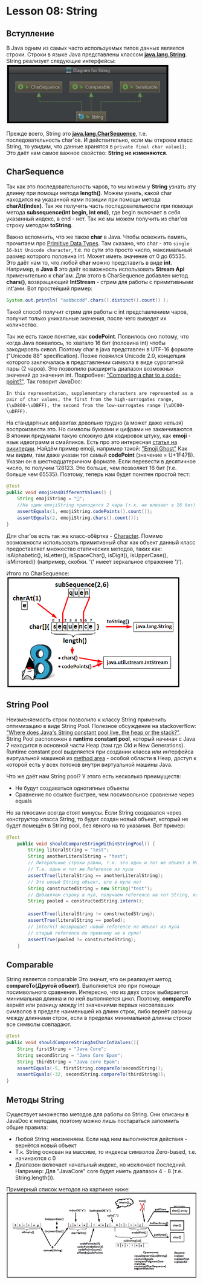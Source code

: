 # Lesson 08: String
## Вступление
В Java одним из самых часто используемых типов данных является строки. Строки в языке Java представлены классом **[java.lang.String](https://docs.oracle.com/javase/8/docs/api/java/lang/String.html)**.
String реализует следующие интерфейсы:
![](../img/string.png)

Прежде всего, String это **[java.lang.CharSequence](https://docs.oracle.com/javase/8/docs/api/java/lang/CharSequence.html)**, т.е. последовательность char'ов. И действительно, если мы откроем класс String, то увидим, что данные хранятся в ``private final char value[];``
Это даёт нам самое важное свойство: **String не изменяются**.

## CharSequence
Так как это последовательность чаров, то мы можем у **String** узнать эту длинну при помощи метода **length()**.
Можем узнать, какой char находится на указанной нами позиции при помощи метода **charAt(index)**.
Так же получить часть последовательности при помощи метода **subsequence(int begin, int end)**, где begin включает в себя указанный индекс, а end - нет. Так же мы можем получить из char'ов строку методом **toString**.

Важно вспомнить, что же такое **char** в Java.
Чтобы освежить память, прочитаем про [Primitive Data Types](https://docs.oracle.com/javase/tutorial/java/nutsandbolts/datatypes.html). Там сказано, что char - это ``single 16-bit Unicode character``, т.е. по сути это просто число, максимальный размер которого половина int. Может иметь значение от 0 до 65535.
Это даёт нам то, что любой **char** можно представить в виде **int**.
Например, в **Java 8** это даёт возможность использовать **Stream Api** применительно к char'ам. Для этого в CharSequence добавлен метод **chars()**, возвращающий **IntStream** - стрим для работы с примитивными int'ами. Вот простейший пример:
```java
System.out.println( "aabbccdd".chars().distinct().count() );
```
Такой способ получит стрим для работы с int представлением чаров, получит только уникальные значения, после чего выведет их количество.

Так же есть такое понятие, как **codePoint**. Появилось оно потому, что когда Java появилось, то хватало 16 бит (половина int) чтобы закодировть сивол. Поэтому char в java представлен в UTF-16 формате ("Unicode 88" specification). Позже повяился Unicode 2.0, концепция которого заключалась в представлении символа в виде сурогатной пары (2 чаров). Это позволило расширить диапазон возможных значений до значения int.
Подробнее: ["Comparing a char to a code-point?"](https://stackoverflow.com/questions/1029897/comparing-a-char-to-a-code-point).
Так говорит JavaDoc:
```
In this representation, supplementary characters are represented as a pair of char values, the first from the high-surrogates range, (\uD800-\uDBFF), the second from the low-surrogates range (\uDC00-\uDFFF).
```

На стандартных алфавитах довольно трудно (а может даже нельзя) воспроизвести это. Но символы буквами и цифрами не заканчиваются.
В японии придумали такую сложную для кодировок штуку, как **emoji** - язык идеограмм и смайликов. Есть про это интересная [статья на википедии](https://ru.wikipedia.org/wiki/%D0%AD%D0%BC%D0%BE%D0%B4%D0%B7%D0%B8).
Найдём пример emoji, например такой: ["Emoji Ghost"](https://emojipedia.org/ghost/)
Как мы видим, там даже указан тот самый **codePoint** (значение = U+1F47B).
Указан он в шестнадцатеричном формате. Если перевести в десятичное число, то получим 128123. Это больше, чем позволяет 16 бит (т.е. больше чем 65535). Поэтому, теперь нам будет понятен простой тест:
```java
@Test
public void emojiHasDifferentValues() {
	String emojiString = "👻";
	//На один emojiString приходится 2 чара (т.к. не влезает в 16 бит)
	assertEquals(1, emojiString.codePoints().count());
	assertEquals(2, emojiString.chars().count());
}
```
Для char'ов есть так же класс-обёртка - [Character](https://docs.oracle.com/javase/8/docs/api/java/lang/Character.html). Помимо возможности использовать примитивный char как объект данный класс предоставляет множество статических методов, таких как: isAlphabetic(), isLetter(), isSpaceChar(), isDigit(), isUpperCase(), isMirrored() (например, скобки. '(' имеет зеркальное отражение ')').


Итого по CharSequence:
![](../img/charSequence.png)

## String Pool
Неизменяемость строк позволило к классу String применить оптимизацию в виде String Pool.
Полезное обсуждение на stackoverflow: ["Where does Java's String constant pool live, the heap or the stack?"](https://stackoverflow.com/questions/4918399/where-does-javas-string-constant-pool-live-the-heap-or-the-stack).
String Pool расположен в **runtime constant pool**, который начиная с Java 7 находится в основной части Heap (там где Old и New Generations).
Runtime constant pool выделяется при создании класса или интерфейса виртуальной машиной из [method area](http://docs.oracle.com/javase/specs/jvms/se8/html/jvms-2.html#jvms-2.5.4) - особой области в Heap, доступ к которой есть у всех потоков внутри виртуальной машины Java.

Что же даёт нам String pool? У этого есть несколько преимуществ:
- Не будут создаваться однотипные объекты
- Сравнение по ссылке быстрее, чем посимвольное сравнение через equals

Но за плюсами всегда стоят минусы. Если String создавался через конструктор класса String, то будет создан новый объект, который не будет помещён в String pool, без явного на то указания. Вот пример:
```java
@Test
	public void shouldCompareStringWithinStringPool() {
		String literalString = "test";
		String anotherLiteralString = "test";
		// Литеральные строки равны, т.к. это один и тот же объект в Heap
        // Т.е. один и тот же Reference из пула
		assertTrue(literalString == anotherLiteralString);
		// Это новый String объект, его в пуле нет
		String constructedString = new String("test");
		// Добавляем строку в пул, получаем reference на тот String, который в пуле
		String pooled = constructedString.intern();

		assertTrue(literalString != constructedString);
		assertTrue(literalString == pooled);
		// intern() возвращает новый reference на объект из пула
        // старый reference по прежнему не в пуле!
		assertTrue(pooled != constructedString);
	}
```
## Comparable
String является comparable
Это значит, что он реализует метод **compareTo(Другой объект)**.
Выполняется это при помощи посимвольного сравнения.
Интересно, что из двух строк выбирается минимальная длинна и по ней выполняется цикл.
Поэтому, **compareTo** вернёт или разницу между int значениями первых несовпавших символов в пределе наименьшей из длинн строк, либо вернёт разницу между длиннами строк, если в пределах минимальной длинны строки все символы совпадают.

```java
@Test
public void shouldCompareStringAsCharIntValues(){
	String firstString = "Java Core";
	String secondString = "Java Core Epam";
	String thirdString = "Java core Epam";
	assertEquals(-5, firstString.compareTo(secondString));
	assertEquals(-32, secondString.compareTo(thirdString));
}
```

## Методы String
Существует множество методов для работы со String. Они описаны в JavaDoc к методам, поэтому можно лишь постараться запомнить общие правила:
- Любой String неизменяем. Если над ним выполняются действия - вернётся новый объект
- Т.к. String основан на массиве, то индексы символов Zero-based, т.е. начинаются с 0
- Диапазон включает начальный индекс, но исключает последний.
Например: Для "JavaCore" core будет иметь диапазон 4 - 8 (т.е. String.length()).

Примерный список методов на картинке ниже:
![](../img/StringMethods.png)